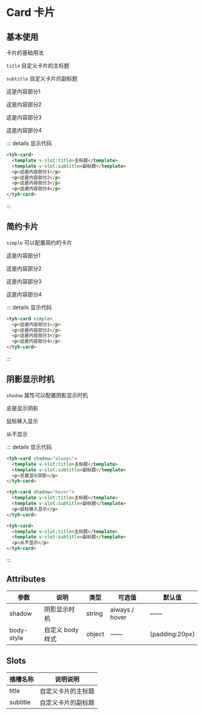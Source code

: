# Card 卡片

## 基本使用

卡片的基础用法

`title` 自定义卡片的主标题

`subtitle` 自定义卡片的副标题

<tyh-card>
  <template v-slot:title>主标题</template>
  <template v-slot:subtitle>副标题</template>
  <p>这是内容部分1</p>
  <p>这是内容部分2</p>
  <p>这是内容部分3</p>
  <p>这是内容部分4</p>
</tyh-card>

::: details 显示代码

```html
<tyh-card>
  <template v-slot:title>主标题</template>
  <template v-slot:subtitle>副标题</template>
  <p>这是内容部分1</p>
  <p>这是内容部分2</p>
  <p>这是内容部分3</p>
  <p>这是内容部分4</p>
</tyh-card>
```

:::

## 简约卡片

`simple` 可以配置简约的卡片

<tyh-card simple>
  <p>这是内容部分1</p>
  <p>这是内容部分2</p>
  <p>这是内容部分3</p>
  <p>这是内容部分4</p>
</tyh-card>

::: details 显示代码

```html
<tyh-card simple>
  <p>这是内容部分1</p>
  <p>这是内容部分2</p>
  <p>这是内容部分3</p>
  <p>这是内容部分4</p>
</tyh-card>
```

:::

## 阴影显示时机

`shadow` 属性可以配置阴影显示时机

<tyh-card class="tyh-card-item" shadow="always">
  <template v-slot:title>主标题</template>
  <template v-slot:subtitle>副标题</template>
  <p>总是显示阴影</p>
</tyh-card>

<tyh-card class="tyh-card-item" shadow="hover">
  <template v-slot:title>主标题</template>
  <template v-slot:subtitle>副标题</template>
  <p>鼠标移入显示</p>
</tyh-card>

<tyh-card class="tyh-card-item">
  <template v-slot:title>主标题</template>
  <template v-slot:subtitle>副标题</template>
  <p>从不显示</p>
</tyh-card>

::: details 显示代码

```html
<tyh-card shadow="always">
  <template v-slot:title>主标题</template>
  <template v-slot:subtitle>副标题</template>
  <p>总是显示阴影</p>
</tyh-card>

<tyh-card shadow="hover">
  <template v-slot:title>主标题</template>
  <template v-slot:subtitle>副标题</template>
  <p>鼠标移入显示</p>
</tyh-card>

<tyh-card>
  <template v-slot:title>主标题</template>
  <template v-slot:subtitle>副标题</template>
  <p>从不显示</p>
</tyh-card>
```

:::

## Attributes

| 参数       | 说明             | 类型   | 可选值         | 默认值         |
| ---------- | ---------------- | ------ | -------------- | -------------- |
| shadow     | 阴影显示时机     | string | always / hover | ——             |
| body-style | 自定义 body 样式 | object | ——             | {padding:20px} |

## Slots

| 插槽名称 | 说明说明           |
| -------- | ------------------ |
| title    | 自定义卡片的主标题 |
| subtitle | 自定义卡片的副标题 |

